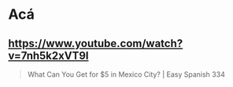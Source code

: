 # Acá

## https://www.youtube.com/watch?v=7nh5k2xVT9I

> What Can You Get for $5 in Mexico City? | Easy Spanish 334
